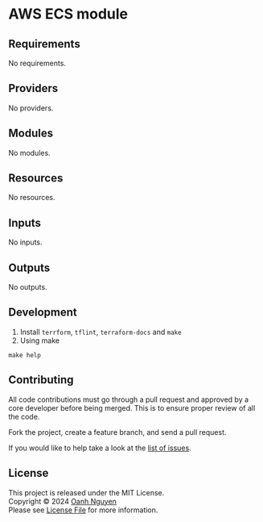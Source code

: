 # AWS ECS module

<!-- BEGIN_TF_DOCS -->
## Requirements

No requirements.

## Providers

No providers.

## Modules

No modules.

## Resources

No resources.

## Inputs

No inputs.

## Outputs

No outputs.
<!-- END_TF_DOCS -->

## Development

1. Install `terrform`, `tflint`, `terraform-docs` and `make`
2. Using make

```
make help
```

## Contributing

All code contributions must go through a pull request and approved by a core developer before being merged. 
This is to ensure proper review of all the code.

Fork the project, create a feature branch, and send a pull request.

If you would like to help take a look at the [list of issues](https://github.com/tofu-modules/terraform-aws-ecs/issues).

## License

This project is released under the MIT License.   
Copyright © 2024 [Oanh Nguyen](https://github.com/oanhnn)   
Please see [License File](https://github.com/tofu-modules/terraform-aws-ecs/blob/main/LICENSE) for more information.
